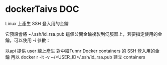# dockerTaivs DOC

Linux 上產生 SSH 登入用的金鑰

它預設會將 ~/.ssh/id_rsa.pub 這個公開金鑰複製到伺服器上，若要指定使用的金鑰，可以使用 -i 參數：

以api 提供 user 線上產生 對中繼Tunnr Docker containers 的 SSH 登入用的金鑰
再以 docker r -it -v  ~/<USER_ID>/.ssh/id_rsa.pub 建立 containers 